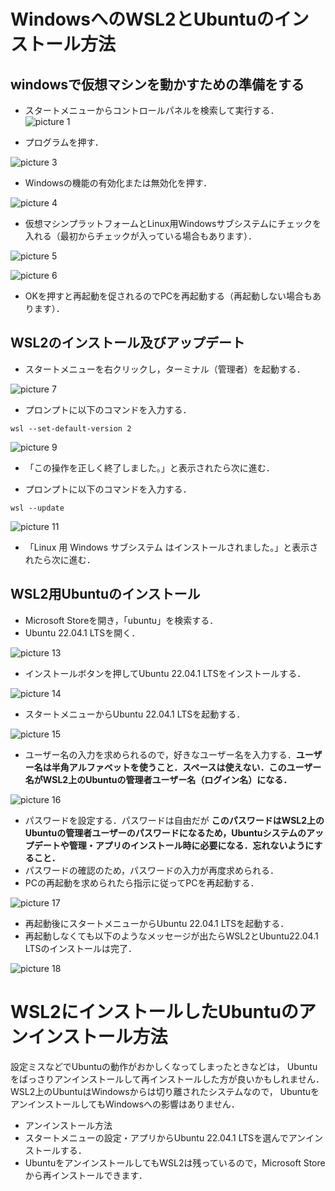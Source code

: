 # WindowsへのWSL2とUbuntuのインストール方法

## windowsで仮想マシンを動かすための準備をする

* スタートメニューからコントロールパネルを検索して実行する．
![picture 1](images/windows11_wsl2_install/20230319_085237.png)  

* プログラムを押す．

![picture 3](images/windows11_wsl2_install/20230319_085415.png)  
* Windowsの機能の有効化または無効化を押す．

![picture 4](images/windows11_wsl2_install/20230319_085436.png)  

* 仮想マシンプラットフォームとLinux用Windowsサブシステムにチェックを入れる（最初からチェックが入っている場合もあります）．

![picture 5](images/windows11_wsl2_install/20230319_085502.png)  

![picture 6](images/windows11_wsl2_install/20230319_085510.png)  


* OKを押すと再起動を促されるのでPCを再起動する（再起動しない場合もあります）．


## WSL2のインストール及びアップデート

* スタートメニューを右クリックし，ターミナル（管理者）を起動する．

![picture 7](images/windows11_wsl2_install/20230319_085530.png)  


* プロンプトに以下のコマンドを入力する．

```wsl --set-default-version 2```

![picture 9](images/windows11_wsl2_install/20230319_085601.png)  

* 「この操作を正しく終了しました。」と表示されたら次に進む．


* プロンプトに以下のコマンドを入力する．

```wsl --update```

![picture 11](images/windows11_wsl2_install/20230319_085631.png)  

* 「Linux 用 Windows サブシステム はインストールされました。」と表示されたら次に進む．



## WSL2用Ubuntuのインストール

* Microsoft Storeを開き，「ubuntu」を検索する．
* Ubuntu 22.04.1 LTSを開く．

![picture 13](images/windows11_wsl2_install/20230319_085658.png)  


* インストールボタンを押してUbuntu 22.04.1 LTSをインストールする．

![picture 14](images/windows11_wsl2_install/20230319_085714.png)  


* スタートメニューからUbuntu 22.04.1 LTSを起動する．

![picture 15](images/windows11_wsl2_install/20230319_085730.png)  

* ユーザー名の入力を求められるので，好きなユーザー名を入力する．__ユーザー名は半角アルファベットを使うこと．スペースは使えない．このユーザー名がWSL2上のUbuntuの管理者ユーザー名（ログイン名）になる．__

![picture 16](images/windows11_wsl2_install/20230319_085745.png)  

* パスワードを設定する．パスワードは自由だが __このパスワードはWSL2上のUbuntuの管理者ユーザーのパスワードになるため，Ubuntuシステムのアップデートや管理・アプリのインストール時に必要になる．忘れないようにすること．__
* パスワードの確認のため，パスワードの入力が再度求められる．
* PCの再起動を求められたら指示に従ってPCを再起動する．

![picture 17](images/windows11_wsl2_install/20230319_085805.png)  


* 再起動後にスタートメニューからUbuntu 22.04.1 LTSを起動する．
* 再起動しなくても以下のようなメッセージが出たらWSL2とUbuntu22.04.1 LTSのインストールは完了．

![picture 18](images/windows11_wsl2_install/20230319_085825.png)  


# WSL2にインストールしたUbuntuのアンインストール方法

設定ミスなどでUbuntuの動作がおかしくなってしまったときなどは，
Ubuntuをばっさりアンインストールして再インストールした方が良いかもしれません．
WSL2上のUbuntuはWindowsからは切り離されたシステムなので，
UbuntuをアンインストールしてもWindowsへの影響はありません．

* アンインストール方法
* スタートメニューの設定・アプリからUbuntu 22.04.1 LTSを選んでアンインストールする．
* UbuntuをアンインストールしてもWSL2は残っているので，Microsoft Storeから再インストールできます．
